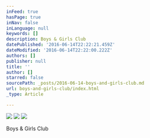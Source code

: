 ```yaml
---
inFeed: true
hasPage: true
inNav: false
inLanguage: null
keywords: []
description: Boys & Girls Club
datePublished: '2016-06-14T22:22:21.459Z'
dateModified: '2016-06-14T22:22:00.222Z'
authors: []
publisher: null
title: ''
author: []
starred: false
sourcePath: _posts/2016-06-14-boys-and-girls-club.md
url: boys-and-girls-club/index.html
_type: Article

---
```

![](https://the-grid-user-content.s3-us-west-2.amazonaws.com/dcdfa4ea-a81f-4013-b1b4-05424b684609.jpg)
![](https://the-grid-user-content.s3-us-west-2.amazonaws.com/28c60f24-a820-47cf-97ec-b2448d3007f9.jpg)
![](https://the-grid-user-content.s3-us-west-2.amazonaws.com/e3016b0c-bc3e-49f1-9dd8-76ebe45c0deb.jpg)

Boys & Girls Club